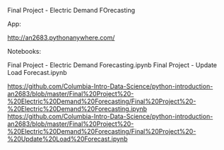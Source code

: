 Final Project - Electric Demand FOrecasting

App:

http://an2683.pythonanywhere.com/

Notebooks:

Final Project - Electric Demand Forecasting.ipynb
Final Project - Update Load Forecast.ipynb

https://github.com/Columbia-Intro-Data-Science/python-introduction-an2683/blob/master/Final%20Project%20-%20Electric%20Demand%20Forecasting/Final%20Project%20-%20Electric%20Demand%20Forecasting.ipynb
https://github.com/Columbia-Intro-Data-Science/python-introduction-an2683/blob/master/Final%20Project%20-%20Electric%20Demand%20Forecasting/Final%20Project%20-%20Update%20Load%20Forecast.ipynb